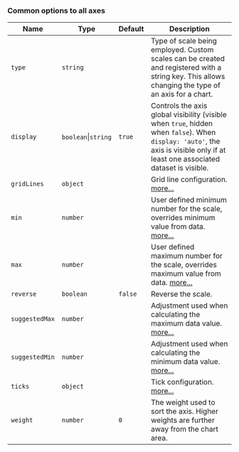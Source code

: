 ### Common options to all axes

| Name | Type | Default | Description
| ---- | ---- | ------- | -----------
| `type` | `string` | | Type of scale being employed. Custom scales can be created and registered with a string key. This allows changing the type of an axis for a chart.
| `display` | `boolean`\|`string` | `true` | Controls the axis global visibility (visible when `true`, hidden when `false`). When `display: 'auto'`, the axis is visible only if at least one associated dataset is visible.
| `gridLines` | `object` | | Grid line configuration. [more...](./styling.mdx#grid-line-configuration)
| `min` | `number` | | User defined minimum number for the scale, overrides minimum value from data. [more...](./index.mdx#axis-range-settings)
| `max` | `number` | | User defined maximum number for the scale, overrides maximum value from data. [more...](./index.mdx#axis-range-settings)
| `reverse` | `boolean` | `false` | Reverse the scale.
| `suggestedMax` | `number` | | Adjustment used when calculating the maximum data value. [more...](./index.mdx#axis-range-settings)
| `suggestedMin` | `number` | | Adjustment used when calculating the minimum data value. [more...](./index.mdx#axis-range-settings)
| `ticks` | `object` | | Tick configuration. [more...](#tick-configuration)
| `weight` | `number` | `0` | The weight used to sort the axis. Higher weights are further away from the chart area.
